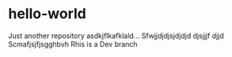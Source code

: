 # hello-world
Just another repository
asdkjflkafklald...
Sfwjjdjdjsjdjdjd djsjjjf djjd
Scmafjsjfjsgghbvh
Rhis is a Dev branch
